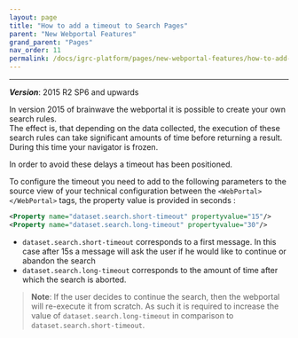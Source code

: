 ```yaml
---
layout: page
title: "How to add a timeout to Search Pages"
parent: "New Webportal Features"
grand_parent: "Pages"
nav_order: 11
permalink: /docs/igrc-platform/pages/new-webportal-features/how-to-add-timeout/
---
```

---

**_Version_**: 2015 R2 SP6 and upwards

In version 2015 of brainwave the webportal it is possible to create your own search rules.  
The effect is, that depending on the data collected, the execution of these search rules can take significant amounts of time before returning a result. During this time your navigator is frozen.   

In order to avoid these delays a timeout has been positioned.   

To configure the timeout you need to add to the following parameters to the source view of your technical configuration between the `<WebPortal></WebPortal>` tags, the property value is provided in seconds :   

```xml
<Property name="dataset.search.short-timeout" propertyvalue="15"/>
<Property name="dataset.search.long-timeout" propertyvalue="30"/>
```

- `dataset.search.short-timeout` corresponds to a first message. In this case after 15s a message will ask the user if he would like to continue or abandon the search
- `dataset.search.long-timeout` corresponds to the amount of time after which the search is aborted.

> **Note**: If the user decides to continue the search, then the webportal will re-execute it from scratch. As such it is required to increase the value of `dataset.search.long-timeout` in comparison to `dataset.search.short-timeout`.  
